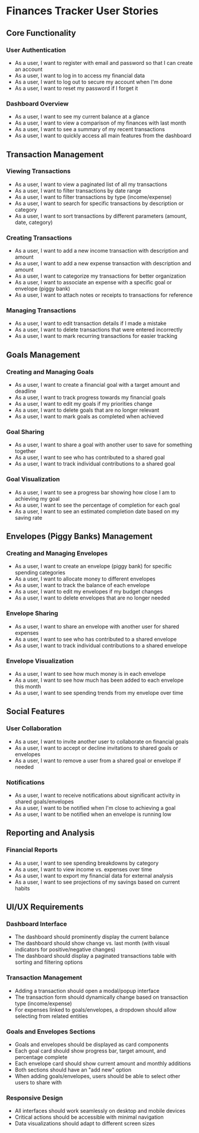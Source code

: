 # Finances Tracker User Stories

## Core Functionality

### User Authentication
- As a user, I want to register with email and password so that I can create an account
- As a user, I want to log in to access my financial data
- As a user, I want to log out to secure my account when I'm done
- As a user, I want to reset my password if I forget it

### Dashboard Overview
- As a user, I want to see my current balance at a glance
- As a user, I want to view a comparison of my finances with last month
- As a user, I want to see a summary of my recent transactions
- As a user, I want to quickly access all main features from the dashboard

## Transaction Management

### Viewing Transactions
- As a user, I want to view a paginated list of all my transactions
- As a user, I want to filter transactions by date range
- As a user, I want to filter transactions by type (income/expense)
- As a user, I want to search for specific transactions by description or category
- As a user, I want to sort transactions by different parameters (amount, date, category)

### Creating Transactions
- As a user, I want to add a new income transaction with description and amount
- As a user, I want to add a new expense transaction with description and amount
- As a user, I want to categorize my transactions for better organization
- As a user, I want to associate an expense with a specific goal or envelope (piggy bank)
- As a user, I want to attach notes or receipts to transactions for reference

### Managing Transactions
- As a user, I want to edit transaction details if I made a mistake
- As a user, I want to delete transactions that were entered incorrectly
- As a user, I want to mark recurring transactions for easier tracking

## Goals Management

### Creating and Managing Goals
- As a user, I want to create a financial goal with a target amount and deadline
- As a user, I want to track progress towards my financial goals
- As a user, I want to edit my goals if my priorities change
- As a user, I want to delete goals that are no longer relevant
- As a user, I want to mark goals as completed when achieved

### Goal Sharing
- As a user, I want to share a goal with another user to save for something together
- As a user, I want to see who has contributed to a shared goal
- As a user, I want to track individual contributions to a shared goal

### Goal Visualization
- As a user, I want to see a progress bar showing how close I am to achieving my goal
- As a user, I want to see the percentage of completion for each goal
- As a user, I want to see an estimated completion date based on my saving rate

## Envelopes (Piggy Banks) Management

### Creating and Managing Envelopes
- As a user, I want to create an envelope (piggy bank) for specific spending categories
- As a user, I want to allocate money to different envelopes
- As a user, I want to track the balance of each envelope
- As a user, I want to edit my envelopes if my budget changes
- As a user, I want to delete envelopes that are no longer needed

### Envelope Sharing
- As a user, I want to share an envelope with another user for shared expenses
- As a user, I want to see who has contributed to a shared envelope
- As a user, I want to track individual contributions to a shared envelope

### Envelope Visualization
- As a user, I want to see how much money is in each envelope
- As a user, I want to see how much has been added to each envelope this month
- As a user, I want to see spending trends from my envelope over time

## Social Features

### User Collaboration
- As a user, I want to invite another user to collaborate on financial goals
- As a user, I want to accept or decline invitations to shared goals or envelopes
- As a user, I want to remove a user from a shared goal or envelope if needed

### Notifications
- As a user, I want to receive notifications about significant activity in shared goals/envelopes
- As a user, I want to be notified when I'm close to achieving a goal
- As a user, I want to be notified when an envelope is running low

## Reporting and Analysis

### Financial Reports
- As a user, I want to see spending breakdowns by category
- As a user, I want to view income vs. expenses over time
- As a user, I want to export my financial data for external analysis
- As a user, I want to see projections of my savings based on current habits

## UI/UX Requirements

### Dashboard Interface
- The dashboard should prominently display the current balance
- The dashboard should show change vs. last month (with visual indicators for positive/negative changes)
- The dashboard should display a paginated transactions table with sorting and filtering options

### Transaction Management
- Adding a transaction should open a modal/popup interface
- The transaction form should dynamically change based on transaction type (income/expense)
- For expenses linked to goals/envelopes, a dropdown should allow selecting from related entities

### Goals and Envelopes Sections
- Goals and envelopes should be displayed as card components
- Each goal card should show progress bar, target amount, and percentage complete
- Each envelope card should show current amount and monthly additions
- Both sections should have an "add new" option
- When adding goals/envelopes, users should be able to select other users to share with

### Responsive Design
- All interfaces should work seamlessly on desktop and mobile devices
- Critical actions should be accessible with minimal navigation
- Data visualizations should adapt to different screen sizes
